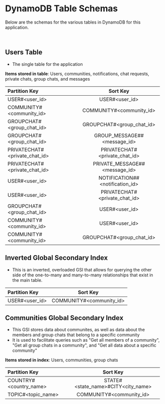 # DynamoDB Table Schemas

Below are the schemas for the various tables in DynamoDB for this application.

<br>

## Users Table

- The single table for the application

**Items stored in table**: Users, communities, notifications, chat requests, private chats, group chats, and messages


| Partition Key    | Sort Key                                               | 
| :--------------- | :--------------------------------------------------:   | 
| USER#<user_id>           | USER#<user_id>                                         |
| COMMUNITY#<community_id> | COMMUNITY#<community_id>   | 
| GROUPCHAT#<group_chat_id>      | GROUPCHAT#<group_chat_id>                |
| GROUPCHAT#<group_chat_id>      | GROUP_MESSAGE#<ISO-8601-timestamp>#<message_id>                    |
| PRIVATECHAT#<private_chat_id> | PRIVATECHAT#<private_chat_id>             | 
| PRIVATECHAT#<private_chat_id> | PRIVATE_MESSAGE#<ISO-8601-timestamp>#<message_id>                     | 
| USER#<user_id>   | NOTIFICATION#<ISO-8601-timestamp>#<notification_id>    | (actual notifications)
| USER#<user_id>   | PRIVATECHAT#<private_chat_id>                          |                           
| GROUPCHAT#<group_chat_id>      | USER#<user_id>             |
| COMMUNITY#<community_id>    | USER#<user_id>   |
| COMMUNITY#<community_id> | GROUPCHAT#<group_chat_id> |


## Inverted Global Secondary Index

- This is an inverted, overloaded GSI that allows for querying the other side of the one-to-many and many-to-many relationships that exist in the main table.



| Partition Key    | Sort Key                                               | 
| :--------------- | :--------------------------------------------------:   |      
| USER#<user_id>   | COMMUNITY#<community_id>                               |


## Communities Global Secondary Index

- This GSI stores data about communites, as well as data about the members and group chats that belong to a specific community
- It is used to facilitate queries such as "Get all members of a community", "Get all group chats in a community", and "Get all data about a specific community"


**Items stored in index**: Users, communities, group chats


| Partition Key            | Sort Key                   | 
| :----------------------  | :------------------------: | 
| COUNTRY#<country_name>   | STATE#<state_name>#CITY<city_name>   |
| TOPIC#<topic_name>       | COMMUNITY#<community_id>             |



